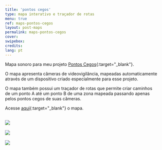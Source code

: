 ```yaml
---
title: 'pontos cegos'
type: mapa interativo e traçador de rotas
menu: true
ref: maps-pontos-cegos
layout: post-maps
permalink: maps-pontos-cegos
cover: 
swipebox: 
credits: 
lang: pt
---
```


Mapa sonoro para meu projeto [Pontos Cegos](../pontos-cegos){:target="_blank"}.

O mapa apresenta câmeras de videovigilância, mapeadas automaticamente através de um dispositivo criado especialmente para esse projeto.

O mapa também possui um traçador de rotas que permite criar caminhos de um ponto A até um ponto B de uma zona mapeada passando apenas pelos pontos cegos de suas câmeras.

Acesse [aqui](https://invisibility-routes.saralana.xyz/index.html?latA=-23.549274336622684&longA=-46.63383007049561&latB=-23.544691004890126&longB=-46.64096949118043&profile=foot-walking&circleRadius=15&iconsToggle=1&circleToggle=1&circleResolution=32){:target="_blank"} o mapa.
<br><br>

<img src="../assets/posts/maps-pontoscegos1.png" class="img-border">
<br><br>

  
<img src="../assets/posts/maps-pontoscegos2.png" class="img-border">
<br><br>

  
<img src="../assets/posts/maps-pontoscegos3.png" class="img-border">
<br><br>

